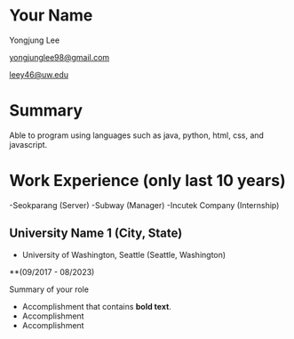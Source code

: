 # Your Name

Yongjung Lee

yongjunglee98@gmail.com

leey46@uw.edu

# Summary

Able to program using languages such as java, python, html, css, and javascript. 

# Work Experience (only last 10 years)
-Seokparang (Server)
-Subway (Manager)
-Incutek Company (Internship)

## University Name 1 (City, State)

* University of Washington, Seattle (Seattle, Washington)

**(09/2017 - 08/2023)

Summary of your role

- Accomplishment that contains **bold text**.
- Accomplishment
- Accomplishment



[University 1]: uw.edu
[Internship 1]: https://incutek.net/about-eng/
